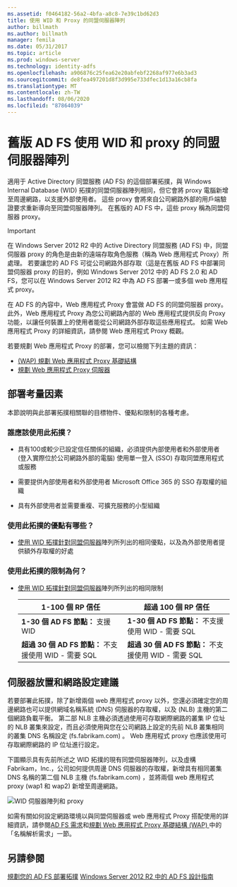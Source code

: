```yaml
---
ms.assetid: f0464182-56a2-4bfa-a8c8-7e39c1bd62d3
title: 使用 WID 和 Proxy 的同盟伺服器陣列
author: billmath
ms.author: billmath
manager: femila
ms.date: 05/31/2017
ms.topic: article
ms.prod: windows-server
ms.technology: identity-adfs
ms.openlocfilehash: a906876c25fea62e20abfebf2268af977e6b3ad3
ms.sourcegitcommit: de8fea497201d8f3d995e733dfec1d13a16cb8fa
ms.translationtype: MT
ms.contentlocale: zh-TW
ms.lasthandoff: 08/06/2020
ms.locfileid: "87864039"
---
```

# <a name="legacy-ad-fs-federation-server-farm-using-wid-and-proxies"></a>舊版 AD FS 使用 WID 和 proxy 的同盟伺服器陣列

適用于 Active Directory 同盟服務 (AD FS) 的這個部署拓撲，與 Windows Internal Database (WID) 拓撲的同盟伺服器陣列相同，但它會將 proxy 電腦新增至周邊網路，以支援外部使用者。 這些 proxy 會將來自公司網路外部的用戶端驗證要求重新導向至同盟伺服器陣列。 在舊版的 AD FS 中，這些 proxy 稱為同盟伺服器 proxy。

> [!IMPORTANT]
> 在 Windows Server 2012 R2 中的 Active Directory 同盟服務 (AD FS) 中，同盟伺服器 proxy 的角色是由新的遠端存取角色服務（稱為 Web 應用程式 Proxy）所處理。 若要讓您的 AD FS 可從公司網路外部存取（這是在舊版 AD FS 中部署同盟伺服器 proxy 的目的，例如 Windows Server 2012 中的 AD FS 2.0 和 AD FS，您可以在 Windows Server 2012 R2 中為 AD FS 部署一或多個 web 應用程式 proxy。
>
> 在 AD FS 的內容中，Web 應用程式 Proxy 會當做 AD FS 的同盟伺服器 proxy。 此外，Web 應用程式 Proxy 為您公司網路內部的 Web 應用程式提供反向 Proxy 功能，以讓任何裝置上的使用者能從公司網路外部存取這些應用程式。 如需 Web 應用程式 Proxy 的詳細資訊，請參閱 Web 應用程式 Proxy 概觀。
>
> 若要規劃 Web 應用程式 Proxy 的部署，您可以檢閱下列主題的資訊：
>
> - [ (WAP) 規劃 Web 應用程式 Proxy 基礎結構](/previous-versions/orphan-topics/ws.11/dn383648(v=ws.11))
> - [規劃 Web 應用程式 Proxy 伺服器](/previous-versions/orphan-topics/ws.11/dn383647(v=ws.11))

## <a name="deployment-considerations"></a>部署考量因素
本節說明與此部署拓撲相關聯的目標物件、優點和限制的各種考慮。

### <a name="who-should-use-this-topology"></a>誰應該使用此拓撲？

- 具有100或較少已設定信任關係的組織，必須提供內部使用者和外部使用者 (登入實際位於公司網路外部的電腦) 使用單一登入 (SSO) 存取同盟應用程式或服務

- 需要提供內部使用者和外部使用者 Microsoft Office 365 的 SSO 存取權的組織

- 具有外部使用者並需要重複、可擴充服務的小型組織

### <a name="what-are-the-benefits-of-using-this-topology"></a>使用此拓撲的優點有哪些？

- [使用 WID 拓撲針對同盟伺服器](Federation-Server-Farm-Using-WID.md)陣列所列出的相同優點，以及為外部使用者提供額外存取權的好處

### <a name="what-are-the-limitations-of-using-this-topology"></a>使用此拓撲的限制為何？

- [使用 WID 拓撲針對同盟伺服器](Federation-Server-Farm-Using-WID.md)陣列所列出的相同限制

    | 1-100 個 RP 信任 | 超過 100 個 RP 信任 |
    |--|--|
    | **1-30 個 AD FS 節點：** 支援 WID | **1-30 個 AD FS 節點：** 不支援使用 WID - 需要 SQL |
    | **超過 30 個 AD FS 節點：** 不支援使用 WID - 需要 SQL | **超過 30 個 AD FS 節點：** 不支援使用 WID - 需要 SQL |

## <a name="server-placement-and-network-layout-recommendations"></a>伺服器放置和網路設定建議
若要部署此拓撲，除了新增兩個 web 應用程式 proxy 以外，您還必須確定您的周邊網路也可以提供網域名稱系統 (DNS) 伺服器的存取權，以及 (NLB) 主機的第二個網路負載平衡。 第二部 NLB 主機必須透過使用可存取網際網路的叢集 IP 位址的 NLB 叢集來設定，而且必須使用與您在公司網路上設定的先前 NLB 叢集相同的叢集 DNS 名稱設定 (fs.fabrikam.com) 。 Web 應用程式 proxy 也應該使用可存取網際網路的 IP 位址進行設定。

下圖顯示具有先前所述之 WID 拓撲的現有同盟伺服器陣列，以及虛構 Fabrikam，Inc.，公司如何提供周邊 DNS 伺服器的存取權，新增具有相同叢集 DNS 名稱的第二個 NLB 主機 (fs.fabrikam.com) ，並將兩個 web 應用程式 proxy (wap1 和 wap2) 新增至周邊網路。

![WID 伺服器陣列和 proxy](media/WIDFarmADFSBlue.gif)

如需有關如何設定網路環境以與同盟伺服器或 web 應用程式 Proxy 搭配使用的詳細資訊，請參閱[AD FS 需求](AD-FS-Requirements.md)和[規劃 Web 應用程式 Proxy 基礎結構 (WAP) ](/previous-versions/orphan-topics/ws.11/dn383648(v=ws.11))中的「名稱解析需求」一節。

## <a name="see-also"></a>另請參閱
[規劃您的 AD FS 部署拓撲](Plan-Your-AD-FS-Deployment-Topology.md) 
[Windows Server 2012 R2 中的 AD FS 設計指南](AD-FS-Design-Guide-in-Windows-Server-2012-R2.md)

